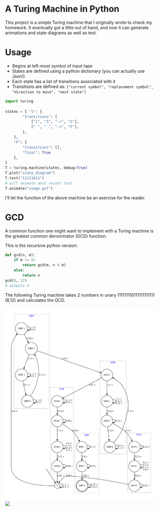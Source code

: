 # A Turing Machine in Python

This project is a simple Turing machine that I
originally wrote to check my homework. It eventually got a little out of hand,
and now it can generate animations and state diagrams as well as test.

# Usage

- Begins at left-most symbol of input tape
- States are defined using a python dictionary (you can actually use Json!).
- Each state has a list of transitions associated with it
- Transitions are defined as: `["current symbol", "replacement symbol", "direction to move", "next state"]`

```python
import turing

states = { "S": {
        "transitions": [
            ["1", "3", "->", "S"],
            [" ", " ", "->", "F"],
        ],
    },
    "F": {
        "transitions": [],
        "final": True
    },
}
T = turing.machine(states, debug=True)
T.plot("state_diagram")
T.test("11111011")
# will animate most recent test
T.animate("usage.gif")
```

I'll let the function of the above machine be an exercise for the reader.

# GCD

A common function one might want to implement with a Turing machine is the greatest common denominator (GCD) function.

This is the recursive python version:

```python
def gcd(n, m):
    if m != 0:
        return gcd(m, n % m)
    else:
        return n
gcd(8, 12)
# outputs 4
```

The following Turing machine takes 2 numbers in unary 111111110111111111111 (8,12) and calculates the GCD.

![](gcd.png)
![](gcd.gif)
